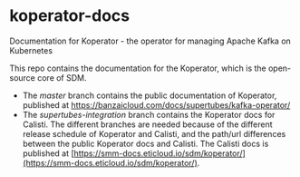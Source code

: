 # koperator-docs
Documentation for Koperator - the operator for managing Apache Kafka on Kubernetes

This repo contains the documentation for the Koperator, which is the open-source core of SDM.

- The _master_ branch contains the public documentation of Koperator, published at https://banzaicloud.com/docs/supertubes/kafka-operator/
- The _supertubes-integration_ branch contains the Koperator docs for Calisti. The different branches are needed because of the different release schedule of Koperator and Calisti, and the path/url differences between the public Koperator docs and Calisti. The Calisti docs is published at [https://smm-docs.eticloud.io/sdm/koperator/](https://smm-docs.eticloud.io/sdm/koperator/).
